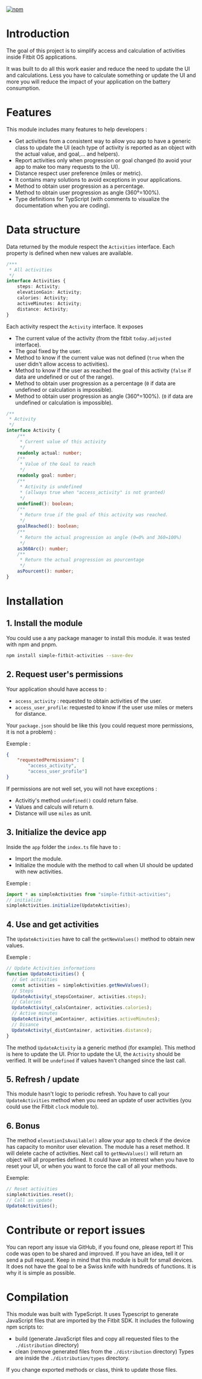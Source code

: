 ﻿[![npm](https://img.shields.io/npm/dw/simple-fitbit-activities.svg?logo=npm&label=npm%20version)](https://www.npmjs.com/package/simple-fitbit-activities)

# Introduction
The goal of this project is to simplify access and calculation of activities inside Fitbit OS applications.

It was built to do all this work easier and reduce the need to update the UI and calculations. Less you have to calculate something or update the UI and more you will reduce the impact of your application on the battery consumption.

# Features
This module includes many features to help developers :
- Get activities from a consistent way to allow you app to have a generic class to update the UI (each type of activity is reported as an object with the actual value, and goal,... and helpers).
- Report activities only when progression or goal changed (to avoid your app to make too many requests to the UI).
- Distance respect user preference (miles or metric).
- It contains many solutions to avoid exceptions in your applications.
- Method to obtain user progression as a percentage.
- Method to obtain user progression as angle (360°=100%).
- Type definitions for TypScript (with comments to visualize the documentation when you are coding).

# Data structure
Data returned by the module respect the `Activities` interface. Each property is defined when new values are available.
```ts
/***
 * All activities
 */
interface Activities {
    steps: Activity;
    elevationGain: Activity;
    calories: Activity;
    activeMinutes: Activity;
    distance: Activity;
}
```

Each activity respect the `Activity` interface.
It exposes
- The current value of the activity (from the fitbit `today.adjusted` interface).
- The goal fixed by the user.
- Method to know if the current value was not defined (`true` when the user didn't allow access to activities).
- Method to know if the user as reached the goal of this activity (`false` if data are undefined or out of the range).
- Method to obtain user progression as a percentage (`0` if data are undefined or calculation is impossible).
- Method to obtain user progression as angle (360°=100%). (`0` if data are undefined or calculation is impossible).

```ts
/**
 * Activity
 */
interface Activity {
    /**
     * Current value of this activity
     */
    readonly actual: number;
    /**
     * Value of the Goal to reach
     */
    readonly goal: number;
    /**
     * Activity is undefined
     * (allways true when "access_activity" is not granted)
     */
    undefined(): boolean;
    /**
     * Return true if the goal of this activity was reached.
     */
    goalReached(): boolean;
    /**
     * Return the actual progression as angle (0=0% and 360=100%)
     */
    as360Arc(): number;
    /**
     * Return the actual progression as pourcentage
     */
    asPourcent(): number;
}
```

# Installation

## 1. Install the module

You could use a any package manager to install this module. it was tested with npm and pnpm.

```sh
npm install simple-fitbit-activities --save-dev
```

## 2. Request user's permissions

Your application should have access to :
- `access_activity` : requested to obtain activities of the user.
- `access_user_profile`: requested to know if the user use miles or meters for distance.

Your `package.json` should be like this (you could request more permissions, it is not a problem) : 

Exemple :
```json
{
    "requestedPermissions": [
        "access_activity",
        "access_user_profile"]
}
```
If permissions are not well set, you will not have exceptions :
- Activitiy's method `undefined()` could return false.
- Values and calculs will return `0`.
- Distance will use `miles` as unit.

## 3. Initialize the device app

Inside the `app` folder the `index.ts` file have to :
- Import the module.
- Initialize the module with the method to call when UI should be updated with new activities.

Exemple :
```ts
import * as simpleActivities from "simple-fitbit-activities";
// initialize
simpleActivities.initialize(UpdateActivities);
```

## 4. Use and get activities

The `UpdateActivities` have to call the `getNewValues()` method to obtain new values.

Exemple :
```ts
// Update Activities informations
function UpdateActivities() {
  // Get activities
  const activities = simpleActivities.getNewValues();
  // Steps
  UpdateActivity(_stepsContainer, activities.steps);
  // Calories
  UpdateActivity(_calsContainer, activities.calories);
  // Active minutes
  UpdateActivity(_amContainer, activities.activeMinutes);
  // Disance
  UpdateActivity(_distContainer, activities.distance);
}
```

The method `UpdateActivity` ia a generic method (for example). This method is here to update the UI. Prior to update the UI, the `Activity` should be verified. It will be `undefined` if values haven't changed since the last call.

## 5. Refresh / update

This module hasn't logic to periodic refresh. You have to call your `UpdateActivities` 
method when you need an update of user activities (you could use the Fitbit `clock` module to).

## 6. Bonus

The method `elevationIsAvailable()` allow your app to check if the device has capacity to monitor user elevation.
The module has a reset method. It will delete cache of activities. Next call to `getNewValues()` will return an object will all properties defined. It could have an interest when you have to reset your UI, or when you want to force the call of all your methods.

Exemple:
```ts
// Reset activities
simpleActivities.reset();
// Call an update
UpdateActivities();
```
# Contribute or report issues

You can report any issue via GitHub, if you found one, please report it!
This code was open to be shared and improved. If you have an idea, tell it or send a pull request.
Keep in mind that this module is built for small devices. It does not have the goal to be a Swiss knife with hundreds of functions. It is why it is simple as possible.

# Compilation

This module was built with TypeScript. It uses Typescript to generate JavaScript files that are imported by the Fitbit SDK.
It includes the following npm scripts to:
- build (generate JavaScript files and copy all requested files to the `./distribution` directory)
- clean (remove generated files from the `./distribution` directory)
Types are inside the `./distribution/types` directory.

If you change exported methods or class, think to update those files.